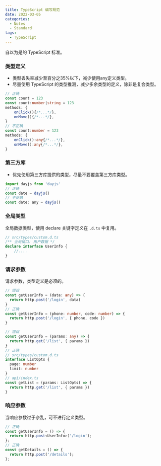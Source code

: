 ```yaml
---
title: TypeScript 编写规范
date: 2022-03-05
categories:
  - Notes
  - Standard
tags: 
  - TypeScript
---
```


自以为是的 TypeScript 标准。

### 类型定义

- 类型丢失率减少至百分之35%以下，减少使用any定义类型。
- 尽量使用 TypeScript 的类型推测，减少多余类型的定义，除非是复合类型。

~~~typescript
// 正确
const count = 123
const count:number|string = 123
methods: {
	onClick(){/*...*/},
	onMove(){/*...*/},
}
// 不正确
const count:number = 123
methods: {
	onClick():any{/*...*/},
	onMove():any{/*...*/},
}
~~~

<!-- more -->

### 第三方库

- 优先使用第三方库提供的类型，尽量不要覆盖第三方库类型。

~~~js
import dayjs from 'dayjs'
// 正确
const date = dayjs()
// 不正确
const date: any = dayjs()
~~~

### 全局类型

全局数据类型，使用 declare 关键字定义在 `.d.ts` 中复用。

~~~typescript
// src/types/custom.d.ts
/** 全局接口: 用户数据 */
declare interface UserInfo {
	//....
}
~~~

### 请求参数

请求参数，类型定义是必须的。

~~~ts
// 错误
const getUserInfo = (data: any) => {
  return http.post('/login', data)
}
// 正确
const getUserInfo = (phone: number, code: number) => {
  return http.post('/login', { phone, code })
}

// 错误
const getUserInfo = (params: any) => {
  return http.get('/list', { params })
}
// 正确
// src/types/custom.d.ts
interface ListOpts {
  page: number
  limit: number
}
// api/index.ts
const getList = (params: ListOpts) => {
  return http.get('/list', { params })
}
~~~

### 响应参数

当响应参数过于杂乱，可不进行定义类型。

~~~typescript
// 正确
const getUserInfo = () => {
  return http.post<UserInfo>('/login');
};
// 正确
const getDetails = () => {
  return http.post('/details');
};
~~~